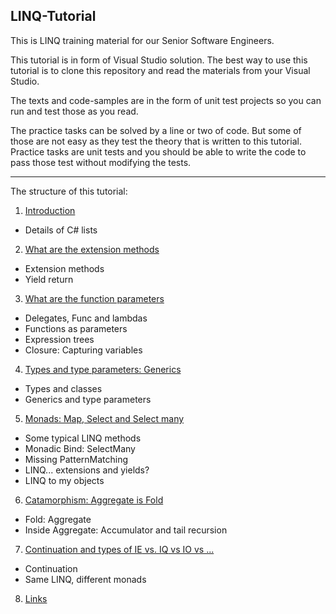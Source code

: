 ## LINQ-Tutorial ##

This is LINQ training material for our Senior Software Engineers. 

This tutorial is in form of Visual Studio solution. The best way to use this tutorial is to clone this repository and read the materials from your Visual Studio.

The texts and code-samples are in the form of unit test projects so you can run and test those as you read. 

The practice tasks can be solved by a line or two of code. But some of those are not easy as they test the theory that is written to this tutorial. Practice tasks are unit tests and you should be able to write the code to pass those test without modifying the tests.

---

The structure of this tutorial:

1. [Introduction](LINQ/Lesson1-WhatIsLinq.cs)
  - Details of C# lists
2. [What are the extension methods](LINQ/Lesson2-ExtensionsAndYield.cs)
  - Extension methods
  - Yield return
3. [What are the function parameters](LINQ/Lesson3-Functions.cs)
  - Delegates, Func<T> and lambdas
  - Functions as parameters
  - Expression trees
  - Closure: Capturing variables
4. [Types and type parameters: Generics](LINQ/Lesson4-Types-and-Generics.cs)
  - Types and classes
  - Generics and type parameters
5. [Monads: Map, Select and Select many](LINQ/Lesson5-Monads.cs)
  - Some typical LINQ methods
  - Monadic Bind: SelectMany
  - Missing PatternMatching
  - LINQ... extensions and yields?
  - LINQ to my objects
6. [Catamorphism: Aggregate is Fold](LINQ/Lesson6-Fold.cs)
  - Fold: Aggregate
  - Inside Aggregate: Accumulator and tail recursion
7. [Continuation and types of IE<T> vs. IQ<T> vs IO<T> vs ...](LINQ/Lesson7-Continuation.cs)
  - Continuation
  - Same LINQ, different monads
8. [Links](LINQ/Lesson8-Links.cs)
